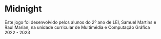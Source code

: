 # Midnight
Este jogo foi desenvolvido pelos alunos do 2º ano de LEI, Samuel Martins e Raul Marian, na unidade curricular de Multimédia e Computação Gráfica 2022 - 2023

